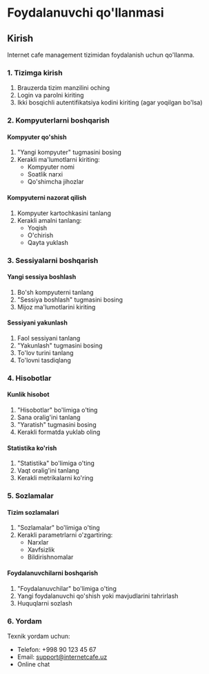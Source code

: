 # Foydalanuvchi qo'llanmasi

## Kirish

Internet cafe management tizimidan foydalanish uchun qo'llanma.

### 1. Tizimga kirish

1. Brauzerda tizim manzilini oching
2. Login va parolni kiriting
3. Ikki bosqichli autentifikatsiya kodini kiriting (agar yoqilgan bo'lsa)

### 2. Kompyuterlarni boshqarish

#### Kompyuter qo'shish
1. "Yangi kompyuter" tugmasini bosing
2. Kerakli ma'lumotlarni kiriting:
   - Kompyuter nomi
   - Soatlik narxi
   - Qo'shimcha jihozlar

#### Kompyuterni nazorat qilish
1. Kompyuter kartochkasini tanlang
2. Kerakli amalni tanlang:
   - Yoqish
   - O'chirish
   - Qayta yuklash

### 3. Sessiyalarni boshqarish

#### Yangi sessiya boshlash
1. Bo'sh kompyuterni tanlang
2. "Sessiya boshlash" tugmasini bosing
3. Mijoz ma'lumotlarini kiriting

#### Sessiyani yakunlash
1. Faol sessiyani tanlang
2. "Yakunlash" tugmasini bosing
3. To'lov turini tanlang
4. To'lovni tasdiqlang

### 4. Hisobotlar

#### Kunlik hisobot
1. "Hisobotlar" bo'limiga o'ting
2. Sana oralig'ini tanlang
3. "Yaratish" tugmasini bosing
4. Kerakli formatda yuklab oling

#### Statistika ko'rish
1. "Statistika" bo'limiga o'ting
2. Vaqt oralig'ini tanlang
3. Kerakli metrikalarni ko'ring

### 5. Sozlamalar

#### Tizim sozlamalari
1. "Sozlamalar" bo'limiga o'ting
2. Kerakli parametrlarni o'zgartiring:
   - Narxlar
   - Xavfsizlik
   - Bildirishnomalar

#### Foydalanuvchilarni boshqarish
1. "Foydalanuvchilar" bo'limiga o'ting
2. Yangi foydalanuvchi qo'shish yoki mavjudlarini tahrirlash
3. Huquqlarni sozlash

### 6. Yordam

Texnik yordam uchun:
- Telefon: +998 90 123 45 67
- Email: support@internetcafe.uz
- Online chat 